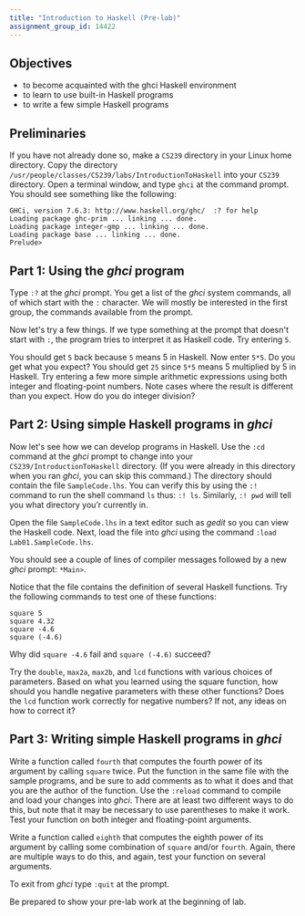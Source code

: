 ```yaml
---
title: "Introduction to Haskell (Pre-lab)"
assignment_group_id: 14422
---
```


## Objectives

* to become acquainted with the ghci Haskell environment
* to learn to use built-in Haskell programs
* to write a few simple Haskell programs

## Preliminaries

If you have not already done so, make a `CS239` directory in your Linux home
directory. Copy the directory
`/usr/people/classes/CS239/labs/IntroductionToHaskell` into your `CS239`
directory. Open a terminal window, and type `ghci` at the command prompt. You
should see something like the following:

```
GHCi, version 7.6.3: http://www.haskell.org/ghc/  :? for help
Loading package ghc-prim ... linking ... done.
Loading package integer-gmp ... linking ... done.
Loading package base ... linking ... done.
Prelude>
```

## Part 1: Using the *ghci* program

Type `:?` at the *ghci* prompt. You get a list of the *ghci* system commands,
all of which start with the `:` character. We will mostly be interested in the
first group, the commands available from the prompt.

Now let's try a few things. If we type something at the prompt that doesn't
start with `:`, the program tries to interpret it as Haskell code. Try entering
`5`.

You should get `5` back because `5` means 5 in Haskell. Now enter `5*5`. Do you
get what you expect? You should get `25` since `5*5` means 5 multiplied by 5 in
Haskell. Try entering a few more simple arithmetic expressions using both
integer and floating-point numbers. Note cases where the result is different
than you expect. How do you do integer division?

## Part 2: Using simple Haskell programs in *ghci*

Now let's see how we can develop programs in Haskell. Use the `:cd` command at
the *ghci* prompt to change into your `CS239/IntroductionToHaskell` directory.
(If you were already in this directory when you ran *ghci*, you can skip this
command.) The directory should contain the file `SampleCode.lhs`. You can verify
this by using the `:!` command to run the shell command `ls` thus: `:! ls`.
Similarly, `:! pwd` will tell you what directory you’r currently in.

Open the file `SampleCode.lhs` in a text editor such as *gedit* so you can view
the Haskell code. Next, load the file into *ghci* using the command `:load
Lab01.SampleCode.lhs`.

You should see a couple of lines of compiler messages followed by a new *ghci*
prompt: `*Main>`.

Notice that the file contains the definition of several Haskell functions. Try
the following commands to test one of these functions:

```
square 5
square 4.32
square -4.6
square (-4.6)
```

Why did `square -4.6` fail and `square (-4.6)` succeed?

Try the `double`, `max2a`, `max2b`, and `lcd` functions with various choices of
parameters. Based on what you learned using the square function, how should you
handle negative parameters with these other functions? Does the `lcd` function
work correctly for negative numbers? If not, any ideas on how to correct it?

## Part 3: Writing simple Haskell programs in *ghci*

Write a function called `fourth` that computes the fourth power of its argument
by calling `square` twice. Put the function in the same file with the sample
programs, and be sure to add comments as to what it does and that you are the
author of the function. Use the `:reload` command to compile and load your
changes into *ghci*. There are at least two different ways to do this, but note
that it may be necessary to use parentheses to make it work. Test your function
on both integer and floating-point arguments.

Write a function called `eighth` that computes the eighth power of its argument
by calling some combination of `square` and/or `fourth`. Again, there are
multiple ways to do this, and again, test your function on several arguments.

To exit from *ghci* type `:quit` at the prompt.

Be prepared to show your pre-lab work at the beginning of lab.

